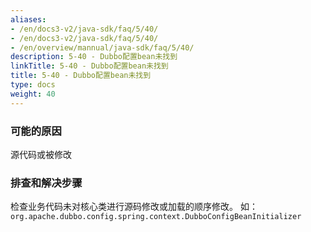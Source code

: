 ```yaml
---
aliases:
- /en/docs3-v2/java-sdk/faq/5/40/
- /en/docs3-v2/java-sdk/faq/5/40/
- /en/overview/mannual/java-sdk/faq/5/40/
description: 5-40 - Dubbo配置bean未找到
linkTitle: 5-40 - Dubbo配置bean未找到
title: 5-40 - Dubbo配置bean未找到
type: docs
weight: 40
---
```







### 可能的原因

源代码或被修改

### 排查和解决步骤

检查业务代码未对核心类进行源码修改或加载的顺序修改。
如：`org.apache.dubbo.config.spring.context.DubboConfigBeanInitializer`
